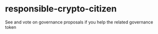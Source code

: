 # responsible-crypto-citizen
See and vote on governance proposals if you help the related governance token
